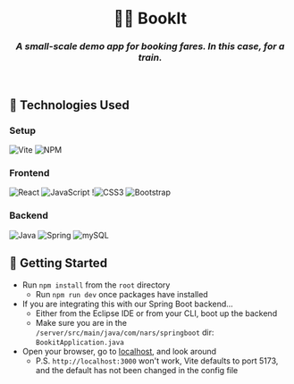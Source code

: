 <h1 align="center">
  <br>
    🚅💨 BookIt
    <h3 align="center">
        <i>A small-scale demo app for booking fares. In this case, for a train.</i>
      <br>
    </h3>
    <br>
</h1>

## 👾 Technologies Used

### Setup
<!-- Vite --> <!-- NPM -->
![Vite](https://img.shields.io/badge/vite-%23646CFF.svg?style=for-the-badge&logo=vite&logoColor=white) ![NPM](https://img.shields.io/badge/NPM-%23CB3837.svg?style=for-the-badge&logo=npm&logoColor=white)


### Frontend
<!-- React --> <!-- JavaScript --> <!-- CSS3 --> <!-- Bootstrap -->
![React](https://img.shields.io/badge/react-%2320232a.svg?style=for-the-badge&logo=react&logoColor=%2361DAFB) ![JavaScript](https://img.shields.io/badge/javascript-%23323330.svg?style=for-the-badge&logo=javascript&logoColor=%23F7DF1E) !![CSS3](https://img.shields.io/badge/css3-%231572B6.svg?style=for-the-badge&logo=css3&logoColor=white) ![Bootstrap](https://img.shields.io/badge/bootstrap-%238511FA.svg?style=for-the-badge&logo=bootstrap&logoColor=white)


### Backend
<!-- Java --> <!-- Spring --> <!-- mySQL -->
![Java](https://img.shields.io/badge/java-%23ED8B00.svg?style=for-the-badge&logo=openjdk&logoColor=white) ![Spring](https://img.shields.io/badge/spring-6db33f?style=for-the-badge&logo=spring&logoColor=white) ![mySQL](https://img.shields.io/badge/mysql-00758F?style=for-the-badge&logo=mysql&logoColor=white)


## 🚀 Getting Started

- Run `npm install` from the `root` directory
  - Run `npm run dev` once packages have installed
- If you are integrating this with our Spring Boot backend...
  - Either from the Eclipse IDE or from your CLI, boot up the backend
  - Make sure you are in the `/server/src/main/java/com/nars/springboot` dir: `BookitApplication.java`
- Open your browser, go to [localhost](http://localhost:5173), and look around
  - P.S. `http://localhost:3000` won't work, Vite defaults to port 5173, and the default has not been changed in the config file
